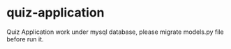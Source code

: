 # quiz-application

Quiz Application work under mysql database, please migrate models.py file before run it.
